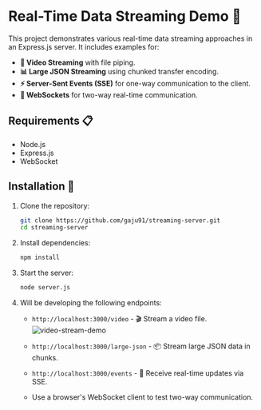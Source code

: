 # Real-Time Data Streaming Demo 🚀

This project demonstrates various real-time data streaming approaches in an Express.js server. It includes examples for:

- **🎥 Video Streaming** with file piping.
- **📊 Large JSON Streaming** using chunked transfer encoding.
- **⚡ Server-Sent Events (SSE)** for one-way communication to the client.
- **💬 WebSockets** for two-way real-time communication.

## Requirements 📋

- Node.js
- Express.js
- WebSocket

## Installation 🔧

1. Clone the repository:
   ```bash
   git clone https://github.com/gaju91/streaming-server.git
   cd streaming-server
   ```

2. Install dependencies:
   ```bash
   npm install
   ```

3. Start the server:
   ```bash
   node server.js
   ```

4. Will be developing the following endpoints:
   - `http://localhost:3000/video` - 🎬 Stream a video file.
   ![video-stream-demo](https://github.com/user-attachments/assets/f7268c28-882e-41bf-8839-2f4e74239d8d)

   - `http://localhost:3000/large-json` - 📦 Stream large JSON data in chunks.
   - `http://localhost:3000/events` - 🔄 Receive real-time updates via SSE.
   - Use a browser's WebSocket client to test two-way communication.

